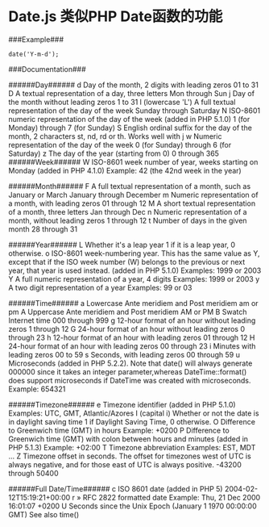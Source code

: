 Date.js 类似PHP Date函数的功能
===================================
###Example###
```
date('Y-m-d');
```

###Documentation###

######Day######
	d   Day of the month, 2 digits with leading zeros   01 to 31
	D   A textual representation of a day, three letters    Mon through Sun
	j   Day of the month without leading zeros  1 to 31
	l   (lowercase 'L')   A full textual representation of the day of the week    Sunday through Saturday
	N   ISO-8601 numeric representation of the day of the week (added in PHP 5.1.0) 1 (for Monday) through 7 (for Sunday)
	S   English ordinal suffix for the day of the month, 2 characters   st, nd, rd or th. Works well with j
	w   Numeric representation of the day of the week   0 (for Sunday) through 6 (for Saturday)
	z   The day of the year (starting from 0)   0 through 365
######Week######
	W   ISO-8601 week number of year, weeks starting on Monday (added in PHP 4.1.0) Example: 42 (the 42nd week in the year)

######Month######
	F   A full textual representation of a month, such as January or March  January through December
	m   Numeric representation of a month, with leading zeros   01 through 12
	M   A short textual representation of a month, three letters    Jan through Dec
	n   Numeric representation of a month, without leading zeros    1 through 12
	t   Number of days in the given month   28 through 31

######Year######
	L   Whether it's a leap year    1 if it is a leap year, 0 otherwise.
	o   ISO-8601 week-numbering year. This has the same value as Y, except that if the ISO week number (W) belongs to the previous or next year, that year is used instead. (added in PHP 5.1.0)    Examples: 1999 or 2003
	Y   A full numeric representation of a year, 4 digits   Examples: 1999 or 2003
	y   A two digit representation of a year    Examples: 99 or 03

######Time######
	a   Lowercase Ante meridiem and Post meridiem   am or pm
	A   Uppercase Ante meridiem and Post meridiem   AM or PM
	B   Swatch Internet time    000 through 999
	g   12-hour format of an hour without leading zeros 1 through 12
	G   24-hour format of an hour without leading zeros 0 through 23
	h   12-hour format of an hour with leading zeros    01 through 12
	H   24-hour format of an hour with leading zeros    00 through 23
	i   Minutes with leading zeros  00 to 59
	s   Seconds, with leading zeros 00 through 59
	u   Microseconds (added in PHP 5.2.2). Note that date() will always generate 000000 since it takes an integer parameter,whereas DateTime::format() does support microseconds if DateTime was created with microseconds.    Example: 654321

######Timezone######
	e   Timezone identifier (added in PHP 5.1.0)    Examples: UTC, GMT, Atlantic/Azores
	I (capital i)   Whether or not the date is in daylight saving time  1 if Daylight Saving Time, 0 otherwise.
	O   Difference to Greenwich time (GMT) in hours Example: +0200
	P   Difference to Greenwich time (GMT) with colon between hours and minutes (added in PHP 5.1.3)    Example: +02:00
	T   Timezone abbreviation   Examples: EST, MDT ...
	Z   Timezone offset in seconds. The offset for timezones west of UTC is always negative, and for those east of UTC is always positive.  -43200 through 50400

######Full Date/Time######
	c   ISO 8601 date (added in PHP 5)  2004-02-12T15:19:21+00:00
	r   » RFC 2822 formatted date   Example: Thu, 21 Dec 2000 16:01:07 +0200
	U   Seconds since the Unix Epoch (January 1 1970 00:00:00 GMT)  See also time()
